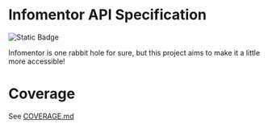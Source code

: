 # Infomentor API Specification
![Static Badge](https://img.shields.io/badge/Coverage-22%25-green?style=plastic&logo=openapiinitiative)

Infomentor is one rabbit hole for sure, but this project aims to make it a little more accessible!

# Coverage
See [COVERAGE.md](/COVERAGE.md)
